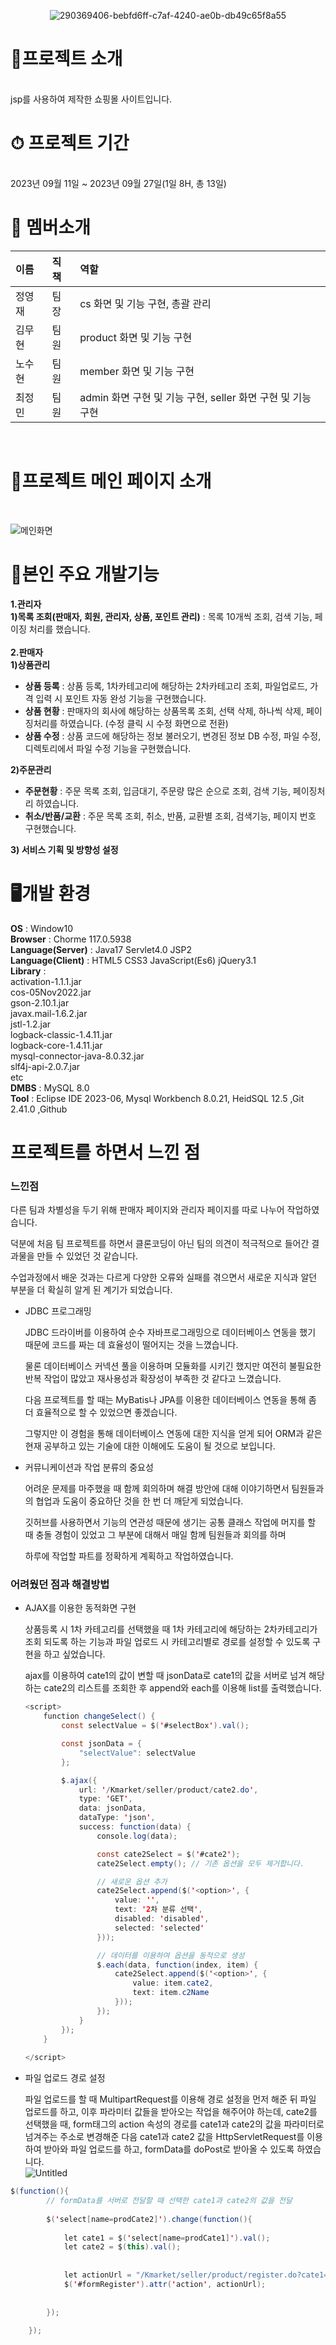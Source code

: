 <div align=center>

  ![290369406-bebfd6ff-c7af-4240-ae0b-db49c65f8a55](https://github.com/jeongminchoi1017/Project/assets/153606946/85973ea9-26f8-4d3f-b0cb-39d985333201)
  
</div>
<h1>🛒프로젝트 소개</h1><br>
jsp를 사용하여 제작한 쇼핑몰 사이트입니다.
<h1>⏱ 프로젝트 기간</h1><br>
2023년 09월 11일 ~ 2023년 09월 27일(1일 8H, 총 13일)
<br>
<h1>👫 멤버소개</h1>

|이름|직책| 역할                                        |
|:----|:----|:------------------------------------------|
|정영재|팀장| cs 화면 및 기능 구현, 총괄 관리                      |
|김무현|팀원| product 화면 및 기능 구현                        |
|노수현|팀원| member 화면 및 기능 구현                         |
|최정민|팀원| admin 화면 구현 및 기능 구현, seller 화면 구현 및 기능 구현 |
<br>
<h1>🌟프로젝트 메인 페이지 소개</h1><br>

![메인화면](https://github.com/jeongminchoi1017/Project/assets/153606946/c3439b6b-497c-4868-b5fe-f08f541a2ae9)

<h1>🌝본인 주요 개발기능</h1>

**1.관리자**<br>
**1)목록 조회(판매자, 회원, 관리자, 상품, 포인트 관리)** : 목록 10개씩 조회, 검색 기능, 페이징 처리를 했습니다.<br>
<br>
**2.판매자**<br>
**1)상품관리**<br/>
- **상품 등록** : 상품 등록, 1차카테고리에 해당하는 2차카테고리 조회, 파일업로드, 가격 입력 시 포인트 자동 완성 기능을 구현했습니다. <br>
- **상품 현황** : 판매자의 회사에 해당하는 상품목록 조회, 선택 삭제, 하나씩 삭제, 페이징처리를 하였습니다. (수정 클릭 시 수정 화면으로 전환) <br>
- **상품 수정** : 상품 코드에 해당하는 정보 불러오기, 변경된 정보 DB 수정, 파일 수정, 디렉토리에서 파일 수정 기능을 구현했습니다. <br>

**2)주문관리**<br>
- **주문현황** : 주문 목록 조회, 입금대기, 주문량 많은 순으로 조회, 검색 기능, 페이징처리 하였습니다. <br>
- **취소/반품/교환** : 주문 목록 조회, 취소, 반품, 교환별 조회, 검색기능, 페이지 번호 구현했습니다. <br>

**3) 서비스 기획 및 방향성 설정**
<br>

<h1>🖥개발 환경</h1>

**OS** : Window10<br>
**Browser** : Chorme 117.0.5938<br>
**Language(Server)** : Java17 Servlet4.0 JSP2<br>
**Language(Client)** : HTML5 CSS3 JavaScript(Es6) jQuery3.1<br>
**Library** : <br>activation-1.1.1.jar<br> cos-05Nov2022.jar<br> gson-2.10.1.jar <br>javax.mail-1.6.2.jar <br>jstl-1.2.jar<br> logback-classic-1.4.11.jar <br>logback-core-1.4.11.jar <br>mysql-connector-java-8.0.32.jar <br>slf4j-api-2.0.7.jar<br> etc<br>
**DMBS** : MySQL 8.0<br>
**Tool** : Eclipse IDE 2023-06, Mysql Workbench 8.0.21, HeidSQL 12.5 ,Git 2.41.0 ,Github
<br>

<h1>프로젝트를 하면서 느낀 점</h1>

### 느낀점

다른 팀과 차별성을 두기 위해 판매자 페이지와 관리자 페이지를 따로 나누어 작업하였습니다.

덕분에 처음 팀 프로젝트를 하면서 클론코딩이 아닌 팀의 의견이 적극적으로 들어간 결과물을 만들 수 있었던 것 같습니다.

수업과정에서 배운 것과는 다르게 다양한 오류와 실패를 겪으면서 새로운 지식과 알던 부분을 더 확실히 알게 된 계기가 되었습니다.

- JDBC 프로그래밍

  JDBC 드라이버를 이용하여 순수 자바프로그래밍으로 데이터베이스 연동을 했기 때문에 코드를 짜는 데 효율성이 떨어지는 것을 느꼈습니다.

  물론 데이터베이스 커넥션 풀을 이용하며 모듈화를 시키긴 했지만 여전히 불필요한 반복 작업이 많았고 재사용성과 확장성이 부족한 것 같다고 느꼈습니다.

  다음 프로젝트를 할 때는 MyBatis나 JPA를 이용한 데이터베이스 연동을 통해 좀 더 효율적으로 할 수 있었으면 좋겠습니다.

  그렇지만 이 경험을 통해 데이터베이스 연동에 대한 지식을 얻게 되어 ORM과 같은 현재 공부하고 있는 기술에 대한 이해에도 도움이 될 것으로 보입니다.

- 커뮤니케이션과 작업 분류의 중요성

  어려운 문제를 마주했을 때 함께 회의하며 해결 방안에 대해 이야기하면서 팀원들과의 협업과 도움이 중요하단 것을 한 번 더 깨닫게 되었습니다.

  깃허브를 사용하면서 기능의 연관성 때문에 생기는 공통 클래스 작업에 머지를 할 때 충돌 경험이 있었고 그 부분에 대해서 매일 함께 팀원들과 회의를 하며

  하루에 작업할 파트를 정확하게 계획하고 작업하였습니다.




### 어려웠던 점과 해결방법



- AJAX를 이용한 동적화면 구현

  상품등록 시 1차 카테고리를 선택했을 때 1차 카테고리에 해당하는 2차카테고리가 조회 되도록 하는 기능과 파일 업로드 시 카테고리별로 경로를 설정할 수 있도록 구현을 하고 싶었습니다.

  ajax를 이용하여 cate1의 값이 변할 때 jsonData로 cate1의 값을 서버로 넘겨 해당하는 cate2의 리스트를 조회한 후 append와 each를 이용해 list를 출력했습니다.

    ```java
    <script>
        function changeSelect() {
            const selectValue = $('#selectBox').val();
    
            const jsonData = {
                "selectValue": selectValue
            };
    
            $.ajax({
                url: '/Kmarket/seller/product/cate2.do',
                type: 'GET',
                data: jsonData,
                dataType: 'json',
                success: function(data) {
                    console.log(data);
    
                    const cate2Select = $('#cate2');
                    cate2Select.empty(); // 기존 옵션을 모두 제거합니다.
    
                    // 새로운 옵션 추가
                    cate2Select.append($('<option>', {
                        value: '',
                        text: '2차 분류 선택',
                        disabled: 'disabled',
                        selected: 'selected'
                    }));
    
                    // 데이터를 이용하여 옵션을 동적으로 생성
                    $.each(data, function(index, item) {
                        cate2Select.append($('<option>', {
                            value: item.cate2,
                            text: item.c2Name
                        }));
                    });
                }
            });
        }
        
    </script>
    ```


- 파일 업로드 경로 설정

  파일 업로드를 할 때 MultipartRequest를 이용해 경로 설정을 먼저 해준 뒤 파일 업로드를 하고, 이후 파라미터 값들을 받아오는 작업을 해주어야 하는데, cate2를 선택했을 때, form태그의 action 속성의 경로를 cate1과 cate2의 값을 파라미터로 넘겨주는 주소로 변경해준 다음 cate1과 cate2 값을 HttpServletRequest를 이용하여 받아와 파일 업로드를 하고, formData를 doPost로 받아올 수 있도록 하였습니다.<br>
  ![Untitled](https://github.com/jeongminchoi1017/Project/assets/153606946/ab5ce2c2-93d3-4157-b6da-8969916ebc7a)


```java
$(function(){
    	// formData를 서버로 전달할 때 선택한 cate1과 cate2의 값을 전달
    	 
    	$('select[name=prodCate2]').change(function(){
    		
    		let cate1 = $('select[name=prodCate1]').val();
    		let cate2 = $(this).val();
    		
    		
    		let actionUrl = "/Kmarket/seller/product/register.do?cate1="+cate1+"&cate2="+cate2;
    		$('#formRegister').attr('action', actionUrl);
    		
    		
    	});
    	
    });
```
